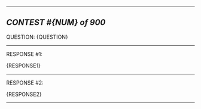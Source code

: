 ------------------------------------------------------------------------------------
***CONTEST #{NUM} of 900***
------------------------------------------------------------------------------------

QUESTION: {QUESTION}

------------------------------------------------------------------------------------

RESPONSE #1:

{RESPONSE1}

------------------------------------------------------------------------------------

RESPONSE #2: 

{RESPONSE2}

------------------------------------------------------------------------------------
